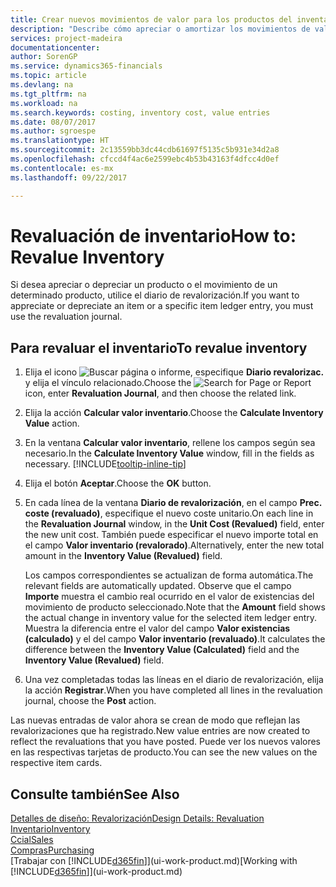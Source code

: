 ```yaml
---
title: Crear nuevos movimientos de valor para los productos del inventario | Documentos de Microsoft
description: "Describe cómo apreciar o amortizar los movimientos de valor de uno o varios productos del inventario enviando el valor calculado actual."
services: project-madeira
documentationcenter: 
author: SorenGP
ms.service: dynamics365-financials
ms.topic: article
ms.devlang: na
ms.tgt_pltfrm: na
ms.workload: na
ms.search.keywords: costing, inventory cost, value entries
ms.date: 08/07/2017
ms.author: sgroespe
ms.translationtype: HT
ms.sourcegitcommit: 2c13559bb3dc44cdb61697f5135c5b931e34d2a8
ms.openlocfilehash: cfccd4f4ac6e2599ebc4b53b43163f4dfcc4d0ef
ms.contentlocale: es-mx
ms.lasthandoff: 09/22/2017

---
```

# <a name="how-to-revalue-inventory"></a><span data-ttu-id="f6af1-103">Revaluación de inventario</span><span class="sxs-lookup"><span data-stu-id="f6af1-103">How to: Revalue Inventory</span></span>
<span data-ttu-id="f6af1-104">Si desea apreciar o depreciar un producto o el movimiento de un determinado producto, utilice el diario de revalorización.</span><span class="sxs-lookup"><span data-stu-id="f6af1-104">If you want to appreciate or depreciate an item or a specific item ledger entry, you must use the revaluation journal.</span></span>

## <a name="to-revalue-inventory"></a><span data-ttu-id="f6af1-105">Para revaluar el inventario</span><span class="sxs-lookup"><span data-stu-id="f6af1-105">To revalue inventory</span></span>
1. <span data-ttu-id="f6af1-106">Elija el icono ![Buscar página o informe](media/ui-search/search_small.png "icono Buscar página o informe"), especifique **Diario revalorizac.** y elija el vínculo relacionado.</span><span class="sxs-lookup"><span data-stu-id="f6af1-106">Choose the ![Search for Page or Report](media/ui-search/search_small.png "Search for Page or Report icon") icon, enter **Revaluation Journal**, and then choose the related link.</span></span>
2. <span data-ttu-id="f6af1-107">Elija la acción **Calcular valor inventario**.</span><span class="sxs-lookup"><span data-stu-id="f6af1-107">Choose the **Calculate Inventory Value** action.</span></span>
3. <span data-ttu-id="f6af1-108">En la ventana **Calcular valor inventario**, rellene los campos según sea necesario.</span><span class="sxs-lookup"><span data-stu-id="f6af1-108">In the **Calculate Inventory Value** window, fill in the fields as necessary.</span></span> [!INCLUDE[tooltip-inline-tip](includes/tooltip-inline-tip_md.md)]
4. <span data-ttu-id="f6af1-109">Elija el botón **Aceptar**.</span><span class="sxs-lookup"><span data-stu-id="f6af1-109">Choose the **OK** button.</span></span>
5. <span data-ttu-id="f6af1-110">En cada línea de la ventana **Diario de revalorización**, en el campo **Prec. coste (revaluado)**, especifique el nuevo coste unitario.</span><span class="sxs-lookup"><span data-stu-id="f6af1-110">On each line in the **Revaluation Journal** window, in the **Unit Cost (Revalued)** field, enter the new unit cost.</span></span> <span data-ttu-id="f6af1-111">También puede especificar el nuevo importe total en el campo **Valor inventario (revalorado)**.</span><span class="sxs-lookup"><span data-stu-id="f6af1-111">Alternatively, enter the new total amount in the **Inventory Value (Revalued)** field.</span></span>

    <span data-ttu-id="f6af1-112">Los campos correspondientes se actualizan de forma automática.</span><span class="sxs-lookup"><span data-stu-id="f6af1-112">The relevant fields are automatically updated.</span></span> <span data-ttu-id="f6af1-113">Observe que el campo **Importe** muestra el cambio real ocurrido en el valor de existencias del movimiento de producto seleccionado.</span><span class="sxs-lookup"><span data-stu-id="f6af1-113">Note that the **Amount** field shows the actual change in inventory value for the selected item ledger entry.</span></span> <span data-ttu-id="f6af1-114">Muestra la diferencia entre el valor del campo **Valor existencias (calculado)** y el del campo **Valor inventario (revaluado)**.</span><span class="sxs-lookup"><span data-stu-id="f6af1-114">It calculates the difference between the **Inventory Value (Calculated)** field and the **Inventory Value (Revalued)** field.</span></span>
6. <span data-ttu-id="f6af1-115">Una vez completadas todas las líneas en el diario de revalorización, elija la acción **Registrar**.</span><span class="sxs-lookup"><span data-stu-id="f6af1-115">When you have completed all lines in the revaluation journal, choose the **Post** action.</span></span>

<span data-ttu-id="f6af1-116">Las nuevas entradas de valor ahora se crean de modo que reflejan las revalorizaciones que ha registrado.</span><span class="sxs-lookup"><span data-stu-id="f6af1-116">New value entries are now created to reflect the revaluations that you have posted.</span></span> <span data-ttu-id="f6af1-117">Puede ver los nuevos valores en las respectivas tarjetas de producto.</span><span class="sxs-lookup"><span data-stu-id="f6af1-117">You can see the new values on the respective item cards.</span></span>

## <a name="see-also"></a><span data-ttu-id="f6af1-118">Consulte también</span><span class="sxs-lookup"><span data-stu-id="f6af1-118">See Also</span></span>
[<span data-ttu-id="f6af1-119">Detalles de diseño: Revalorización</span><span class="sxs-lookup"><span data-stu-id="f6af1-119">Design Details: Revaluation</span></span>](design-details-revaluation.md)  
[<span data-ttu-id="f6af1-120">Inventario</span><span class="sxs-lookup"><span data-stu-id="f6af1-120">Inventory</span></span>](inventory-manage-inventory.md)  
[<span data-ttu-id="f6af1-121">Ccial</span><span class="sxs-lookup"><span data-stu-id="f6af1-121">Sales</span></span>](sales-manage-sales.md)  
[<span data-ttu-id="f6af1-122">Compras</span><span class="sxs-lookup"><span data-stu-id="f6af1-122">Purchasing</span></span>](purchasing-manage-purchasing.md)  
<span data-ttu-id="f6af1-123">[Trabajar con [!INCLUDE[d365fin](includes/d365fin_md.md)]](ui-work-product.md)</span><span class="sxs-lookup"><span data-stu-id="f6af1-123">[Working with [!INCLUDE[d365fin](includes/d365fin_md.md)]](ui-work-product.md)</span></span>

